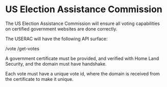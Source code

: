 # US Election Assistance Commission

The US Election Assistance Commission will ensure all voting capabilities on certified government websites are done correctly.

The USERAC will have the following API surface:

/vote
/get-votes

A government certificate must be provided, and verified with Home Land Security, and the domain must have handshake.

Each vote must have a unique vote id, where the domain is received from the certificate to make it unique.
